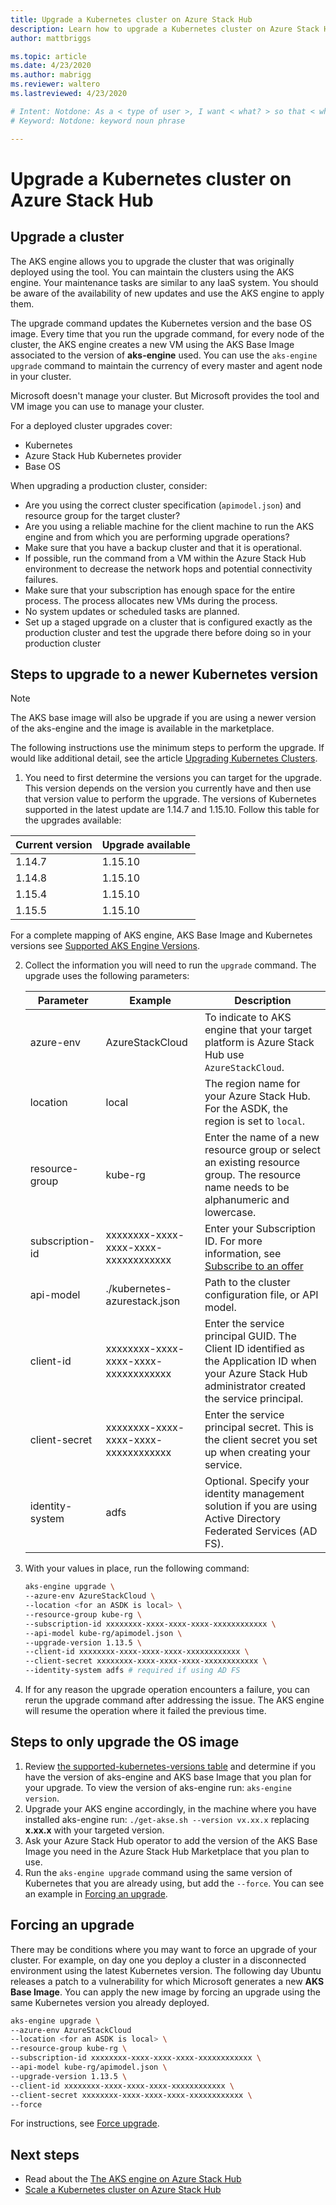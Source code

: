 ```yaml
---
title: Upgrade a Kubernetes cluster on Azure Stack Hub 
description: Learn how to upgrade a Kubernetes cluster on Azure Stack Hub. 
author: mattbriggs

ms.topic: article
ms.date: 4/23/2020
ms.author: mabrigg
ms.reviewer: waltero
ms.lastreviewed: 4/23/2020

# Intent: Notdone: As a < type of user >, I want < what? > so that < why? >
# Keyword: Notdone: keyword noun phrase

---
```



# Upgrade a Kubernetes cluster on Azure Stack Hub

## Upgrade a cluster

The AKS engine allows you to upgrade the cluster that was originally deployed using the tool. You can maintain the clusters using the AKS engine. Your maintenance tasks are similar to any IaaS system. You should be aware of the availability of new updates and use the AKS engine to apply them.

The upgrade command updates the Kubernetes version and the base OS image. Every time that you run the upgrade command, for every node of the cluster, the AKS engine creates a new VM using the AKS Base Image associated to the version of **aks-engine** used. You can use the `aks-engine upgrade` command to maintain the currency of every master and agent node in your cluster. 

Microsoft doesn't manage your cluster. But Microsoft provides the tool and VM image you can use to manage your cluster. 

For a deployed cluster upgrades cover:

-   Kubernetes
-   Azure Stack Hub Kubernetes provider
-   Base OS

When upgrading a production cluster, consider:

-   Are you using the correct cluster specification (`apimodel.json`) and resource group for the target cluster?
-   Are you using a reliable machine for the client machine to run the AKS engine and from which you are performing upgrade operations?
-   Make sure that you have a backup cluster and that it is operational.
-   If possible, run the command from a VM within the Azure Stack Hub environment to decrease the network hops and potential connectivity failures.
-   Make sure that your subscription has enough space for the entire process. The process allocates new VMs during the process.
-   No system updates or scheduled tasks are planned.
-   Set up a staged upgrade on a cluster that is configured exactly as the production cluster and test the upgrade there before doing so in your production cluster

## Steps to upgrade to a newer Kubernetes version

> [!Note]  
> The AKS base image will also be upgrade if you are using a newer version of the aks-engine and the image is available in the marketplace.

The following instructions use the minimum steps to perform the upgrade. If would like additional detail, see the article [Upgrading Kubernetes Clusters](https://github.com/Azure/aks-engine/blob/master/docs/topics/upgrade.md).

1. You need to first determine the versions you can target for the upgrade. This version depends on the version you currently have and then use that version value to perform the upgrade. The versions of Kubernetes supported in the latest update are 1.14.7 and 1.15.10. Follow this table for the upgrades available:

| Current version | Upgrade available |
| --- | --- |
|1.14.7 | 1.15.10 |
|1.14.8 | 1.15.10 |
|1.15.4 | 1.15.10 |
|1.15.5 | 1.15.10 |

For a complete mapping of AKS engine, AKS Base Image and Kubernetes versions see [Supported AKS Engine Versions](https://github.com/Azure/aks-engine/blob/master/docs/topics/azure-stack.md#supported-aks-engine-versions).

2. Collect the information you will need to run the `upgrade` command. The upgrade uses the following parameters:

    | Parameter | Example | Description |
    | --- | --- | --- |
    | azure-env | AzureStackCloud | To indicate to AKS engine that your target platform is Azure Stack Hub use `AzureStackCloud`. |
    | location | local | The region name for your Azure Stack Hub. For the ASDK, the region is set to `local`. |
    | resource-group | kube-rg | Enter the name of a new resource group or select an existing resource group. The resource name needs to be alphanumeric and lowercase. |
    | subscription-id | xxxxxxxx-xxxx-xxxx-xxxx-xxxxxxxxxxxx | Enter your Subscription ID. For more information, see [Subscribe to an offer](./azure-stack-subscribe-services.md#subscribe-to-an-offer) |
    | api-model | ./kubernetes-azurestack.json | Path to the cluster configuration file, or API model. |
    | client-id | xxxxxxxx-xxxx-xxxx-xxxx-xxxxxxxxxxxx | Enter the service principal GUID. The Client ID identified as the Application ID when your Azure Stack Hub administrator created the service principal. |
    | client-secret | xxxxxxxx-xxxx-xxxx-xxxx-xxxxxxxxxxxx | Enter the service principal secret. This is the client secret you set up when creating your service. |
    | identity-system | adfs | Optional. Specify your identity management solution if you are using Active Directory Federated Services (AD FS). |

3. With your values in place, run the following command:

    ```bash  
    aks-engine upgrade \
    --azure-env AzureStackCloud \
    --location <for an ASDK is local> \
    --resource-group kube-rg \
    --subscription-id xxxxxxxx-xxxx-xxxx-xxxx-xxxxxxxxxxxx \
    --api-model kube-rg/apimodel.json \
    --upgrade-version 1.13.5 \
    --client-id xxxxxxxx-xxxx-xxxx-xxxx-xxxxxxxxxxxx \
    --client-secret xxxxxxxx-xxxx-xxxx-xxxx-xxxxxxxxxxxx \
    --identity-system adfs # required if using AD FS
    ```

4.  If for any reason the upgrade operation encounters a failure, you can rerun the upgrade command after addressing the issue. The AKS engine will resume the operation where it failed the previous time.

## Steps to only upgrade the OS image

1. Review [the supported-kubernetes-versions table](https://github.com/Azure/aks-engine/blob/master/docs/topics/azure-stack.md#supported-aks-engine-versions) and determine if you have the version of aks-engine and AKS base Image that you plan for your upgrade. To view the version of aks-engine run: `aks-engine version`.
2. Upgrade your AKS engine accordingly, in the machine where you have installed aks-engine run: `./get-akse.sh --version vx.xx.x` replacing **x.xx.x** with your targeted version.
3. Ask your Azure Stack Hub operator to add the version of the AKS Base Image you need in the Azure Stack Hub Marketplace that you plan to use.
4. Run the `aks-engine upgrade` command using the same version of Kubernetes that you are already using, but add the `--force`. You can see an example in [Forcing an upgrade](#forcing-an-upgrade).


## Forcing an upgrade

There may be conditions where you may want to force an upgrade of your cluster. For example, on day one you deploy a cluster in a disconnected environment using the latest Kubernetes version. The following day Ubuntu releases a patch to a vulnerability for which Microsoft generates a new **AKS Base Image**. You can apply the new image by forcing an upgrade using the same Kubernetes version you already deployed.

```bash  
aks-engine upgrade \
--azure-env AzureStackCloud   
--location <for an ASDK is local> \
--resource-group kube-rg \
--subscription-id xxxxxxxx-xxxx-xxxx-xxxx-xxxxxxxxxxxx \
--api-model kube-rg/apimodel.json \
--upgrade-version 1.13.5 \
--client-id xxxxxxxx-xxxx-xxxx-xxxx-xxxxxxxxxxxx \
--client-secret xxxxxxxx-xxxx-xxxx-xxxx-xxxxxxxxxxxx \
--force
```

For instructions, see [Force upgrade](https://github.com/Azure/aks-engine/blob/master/docs/topics/upgrade.md#force-upgrade).

## Next steps

- Read about the [The AKS engine on Azure Stack Hub](azure-stack-kubernetes-aks-engine-overview.md)
- [Scale a Kubernetes cluster on Azure Stack Hub](azure-stack-kubernetes-aks-engine-scale.md)
